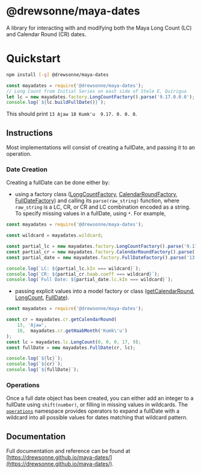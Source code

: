 # @drewsonne/maya-dates

A library for interacting with and modifying both the Maya Long Count (LC)
and Calendar Round (CR) dates.

# Quickstart
```sh
npm install [-g] @drewsonne/maya-dates
```

```javascript
const mayadates = require('@drewsonne/maya-dates');
// Long Count from Initial Series on east side of Stele E, Quirigua
let lc = new mayadates.factory.LongCountFactory().parse('9.17.0.0.0');
console.log(`${lc.buildFullDate()}`);
```
This should print `13 Ajaw 18 Kumk'u  9.17. 0. 0. 0`.

## Instructions

Most implementations will consist of creating a fullDate, and passing it to an operation.

### Date Creation
Creating a fullDate can be done either by:

 - using a factory class ([LongCountFactory](https://drewsonne.github.io/maya-dates/class/src/factory/long-count.js~LongCountFactory.html),
 [CalendarRoundFactory](https://drewsonne.github.io/maya-dates/class/src/factory/calendar-round.js~CalendarRoundFactory.html),
 [FullDateFactory](https://drewsonne.github.io/maya-dates/class/src/factory/full-date.js~FullDateFactory.html))
 and calling its `parse(raw_string)` function, where `raw_string` is a LC, CR,
 or CR and LC combination encoded as a string. To specify missing values in a
 fullDate, using `*`. For example,

```javascript
const mayadates = require('@drewsonne/maya-dates');

const wildcard = mayadates.wildcard;

const partial_lc = new mayadates.factory.LongCountFactory().parse('9.17.0.0.*');
const partial_cr = new mayadates.factory.CalendarRoundFactory().parse('13 Ajaw * Kumk\'u');
const partial_date = new mayadates.factory.FullDateFactory().parse('13 Ajaw * Kumk\'u 9.17.0.0.*');

console.log(`LC: ${partial_lc.kIn === wildcard}`);
console.log(`CR: ${partial_cr.haab.coeff === wildcard}`);
console.log(`Full Date: ${partial_date.lc.kIn === wildcard}`);
```

 - passing explicit values into a model factory or class ([getCalendarRound](https://drewsonne.github.io/maya-dates/docs/function/index.html#static-function-getCalendarRound),
 [LongCount](https://drewsonne.github.io/maya-dates/class/src/lc/long-count.js~LongCount.html),
 [FullDate](https://drewsonne.github.io/maya-dates/docs/class/src/full-date.js~FullDate.html)).

```javascript
const mayadates = require('@drewsonne/maya-dates');

const cr = mayadates.cr.getCalendarRound(
    13, 'Ajaw',
    18,  mayadates.cr.getHaabMonth('Kumk\'u')
);
const lc = mayadates.lc.LongCount(0, 0, 0, 17, 9);
const fullDate = new mayadates.FullDate(cr, lc);

console.log(`${lc}`);
console.log(`${cr}`);
console.log(`${fullDate}`);
```

### Operations
Once a full date object has been created, you can either add an integer to a fullDate
using `shift(number)`, or filling in missing values in wildcards. The
[`operations`](https://drewsonne.github.io/maya-dates/identifiers.html#operations)
namespace provides operators to expand a fullDate with a wildcard into all possible
values for dates matching that wildcard pattern.

## Documentation

Full documentation and reference can be found at
[https://drewsonne.github.io/maya-dates/](https://drewsonne.github.io/maya-dates/).


